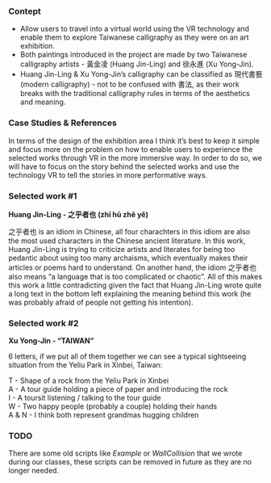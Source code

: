 ### Contept 

* Allow users to travel into a virtual world using the VR technology and enable them to explore Taiwanese calligraphy as they were on an art exhibition.
* Both paintings introduced in the project are made by two Taiwanese calligraphy artists - 黃金凌 (Huang Jin-Ling) and 徐永進 (Xu Yong-Jin).
* Huang Jin-Ling & Xu Yong-Jin’s calligraphy can be classified as 現代書藝 (modern calligraphy) - not to be confused with 書法, as their work breaks with the traditional calligraphy rules in terms of the aesthetics and meaning. 

### Case Studies & References

In terms of the design of the exhibition area I think it’s best to keep it simple and focus more on the problem on how to enable users to experience the selected works through VR in the more immersive way. In order to do so, we will have to focus on the story behind the selected works and use the technology VR to tell the stories in more performative ways. 

### Selected work #1

**Huang Jin-Ling - 之乎者也 (zhī hū zhě yě)**

之乎者也 is an idiom in Chinese, all four charachters in this idiom are also the most used characters in the Chinese ancient literature. In this work, Huang Jin-Ling is trying to criticize artists and literates for being too pedantic about using too many archaisms, which eventually makes their articles or poems hard to understand. On another hand, the idiom 之乎者也 also means “a language that is too complicated or chaotic”. All of this makes this work a little contradicting given the fact that Huang Jin-Ling wrote quite a long text in the bottom left explaining the meaning behind this work (he was probably afraid of people not getting his intention). 

### Selected work #2

**Xu Yong-Jin - “TAIWAN”**

6 letters, if we put all of them together we can see a typical sightseeing situation from the Yeliu Park in Xinbei, Taiwan:

T - Shape of a rock from the Yeliu Park in Xinbei\
A - A tour guide holding a piece of paper and introducing the rock\
I - A toursit listening / talking to the tour guide\
W - Two happy people (probably a couple) holding their hands\
A & N - I think both represent grandmas hugging children

### TODO

There are some old scripts like *Example* or *WallCollision* that we wrote during our classes, these scripts can be removed in future as they are no longer needed.
